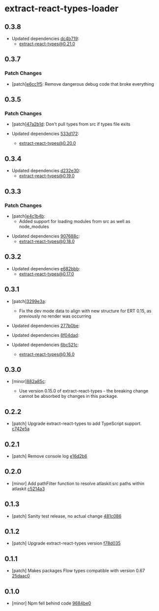 # extract-react-types-loader

## 0.3.8

- Updated dependencies [dc4b719](https://github.com/atlassian/extract-react-types/commit/dc4b719):
  - extract-react-types@0.21.0

## 0.3.7

### Patch Changes

- [patch][e6cc1f5](https://github.com/atlassian/extract-react-types/commit/e6cc1f5):
  Remove dangerous debug code that broke everything

## 0.3.5

### Patch Changes

- [patch][47a2b1d](https://github.com/atlassian/extract-react-types/commit/47a2b1d):
  Don't pull types from src if types file exits

- Updated dependencies [533d172](https://github.com/atlassian/extract-react-types/commit/533d172):
  - extract-react-types@0.20.0

## 0.3.4

- Updated dependencies [d232e30](https://github.com/atlassian/extract-react-types/commit/d232e30):
  - extract-react-types@0.19.0

## 0.3.3

### Patch Changes

- [patch][e4c1b4b](https://github.com/atlassian/extract-react-types/commit/e4c1b4b):
  - Added support for loading modules from src as well as node_modules

* Updated dependencies [907688c](https://github.com/atlassian/extract-react-types/commit/907688c):
  - extract-react-types@0.18.0

## 0.3.2

- Updated dependencies [e682bbb](https://github.com/atlassian/extract-react-types/commit/e682bbb):
  - extract-react-types@0.17.0

## 0.3.1

- [patch][3299e3a](https://github.com/atlassian/extract-react-types/commit/3299e3a):

  - Fix the dev mode data to align with new structure for ERT 0.15, as previously no render was occurring

- Updated dependencies [277b0be](https://github.com/atlassian/extract-react-types/commit/277b0be):
- Updated dependencies [8f04dad](https://github.com/atlassian/extract-react-types/commit/8f04dad):
- Updated dependencies [6bc521c](https://github.com/atlassian/extract-react-types/commit/6bc521c):
  - extract-react-types@0.16.0

## 0.3.0

- [minor][882a85c](https://bitbucket.org/atlassian/atlaskit-mk-2/commits/882a85c):

  - Use version 0.15.0 of extract-react-types - the breaking change cannot be absorbed by changes in this package.

## 0.2.2

- [patch] Upgrade extract-react-types to add TypeScript support. [c742e5a](https://bitbucket.org/atlassian/atlaskit-mk-2/commits/c742e5a)

## 0.2.1

- [patch] Remove console log [e16d2b6](https://bitbucket.org/atlassian/atlaskit-mk-2/commits/e16d2b6)

## 0.2.0

- [minor] Add pathFilter function to resolve atlaskit:src paths within atlaskit [c5214a3](https://bitbucket.org/atlassian/atlaskit-mk-2/commits/c5214a3)

## 0.1.3

- [patch] Sanity test release, no actual change [481c086](https://bitbucket.org/atlassian/atlaskit-mk-2/commits/481c086)

## 0.1.2

- [patch] Upgrade extract-react-types version [f78d035](https://bitbucket.org/atlassian/atlaskit-mk-2/commits/f78d035)

## 0.1.1

- [patch] Makes packages Flow types compatible with version 0.67 [25daac0](https://bitbucket.org/atlassian/atlaskit-mk-2/commits/25daac0)

## 0.1.0

- [minor] Npm fell behind code [9684be0](https://bitbucket.org/atlassian/atlaskit-mk-2/commits/9684be0)
